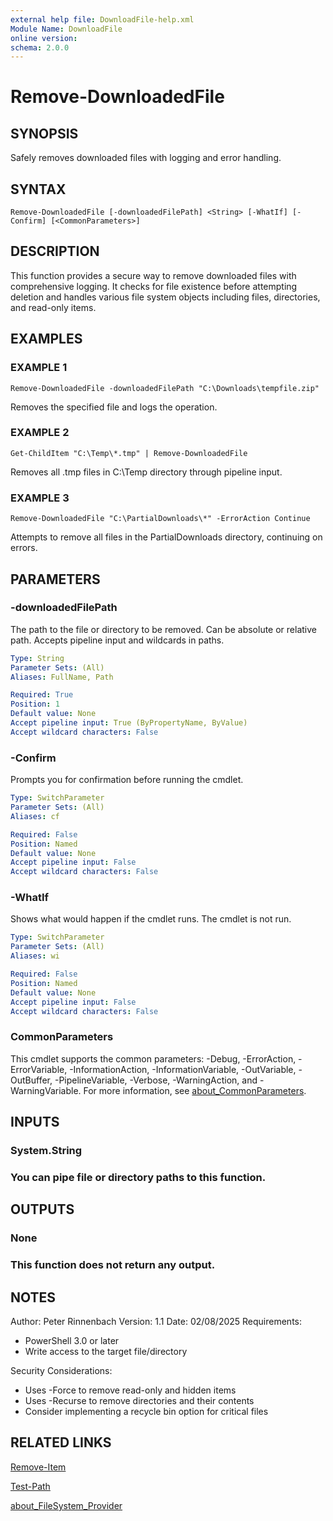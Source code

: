 ```yaml
---
external help file: DownloadFile-help.xml
Module Name: DownloadFile
online version:
schema: 2.0.0
---
```


# Remove-DownloadedFile

## SYNOPSIS
Safely removes downloaded files with logging and error handling.

## SYNTAX

```
Remove-DownloadedFile [-downloadedFilePath] <String> [-WhatIf] [-Confirm] [<CommonParameters>]
```

## DESCRIPTION
This function provides a secure way to remove downloaded files with comprehensive logging.
It checks for file existence before attempting deletion and handles various file system objects
including files, directories, and read-only items.

## EXAMPLES

### EXAMPLE 1
```
Remove-DownloadedFile -downloadedFilePath "C:\Downloads\tempfile.zip"
```

Removes the specified file and logs the operation.

### EXAMPLE 2
```
Get-ChildItem "C:\Temp\*.tmp" | Remove-DownloadedFile
```

Removes all .tmp files in C:\Temp directory through pipeline input.

### EXAMPLE 3
```
Remove-DownloadedFile "C:\PartialDownloads\*" -ErrorAction Continue
```

Attempts to remove all files in the PartialDownloads directory, continuing on errors.

## PARAMETERS

### -downloadedFilePath
The path to the file or directory to be removed.
Can be absolute or relative path.
Accepts pipeline input and wildcards in paths.

```yaml
Type: String
Parameter Sets: (All)
Aliases: FullName, Path

Required: True
Position: 1
Default value: None
Accept pipeline input: True (ByPropertyName, ByValue)
Accept wildcard characters: False
```

### -Confirm
Prompts you for confirmation before running the cmdlet.

```yaml
Type: SwitchParameter
Parameter Sets: (All)
Aliases: cf

Required: False
Position: Named
Default value: None
Accept pipeline input: False
Accept wildcard characters: False
```

### -WhatIf
Shows what would happen if the cmdlet runs.
The cmdlet is not run.

```yaml
Type: SwitchParameter
Parameter Sets: (All)
Aliases: wi

Required: False
Position: Named
Default value: None
Accept pipeline input: False
Accept wildcard characters: False
```

### CommonParameters
This cmdlet supports the common parameters: -Debug, -ErrorAction, -ErrorVariable, -InformationAction, -InformationVariable, -OutVariable, -OutBuffer, -PipelineVariable, -Verbose, -WarningAction, and -WarningVariable. For more information, see [about_CommonParameters](http://go.microsoft.com/fwlink/?LinkID=113216).

## INPUTS

### System.String
### You can pipe file or directory paths to this function.
## OUTPUTS

### None
### This function does not return any output.
## NOTES
Author: Peter Rinnenbach
Version: 1.1
Date: 02/08/2025
Requirements:
- PowerShell 3.0 or later
- Write access to the target file/directory

Security Considerations:
- Uses -Force to remove read-only and hidden items
- Uses -Recurse to remove directories and their contents
- Consider implementing a recycle bin option for critical files

## RELATED LINKS

[Remove-Item]()

[Test-Path]()

[about_FileSystem_Provider]()


